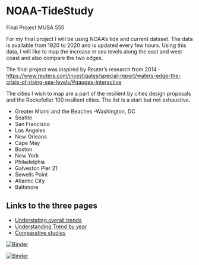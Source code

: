 # NOAA-TideStudy
Final Project
MUSA 550

For my final project I will be using NOAA’s tide and current dataset. The data is available from 1920 to 2020 and is updated every few hours. Using this data, I will like to map the increase in sea levels along the east and west coast and also compare the two edges. 

The final project was inspired by Reuter’s research from 2014 - https://www.reuters.com/investigates/special-report/waters-edge-the-crisis-of-rising-sea-levels/#gauges-interactive
 
The cities I wish to map are a part of the resilient by cities design proposals and the Rockefeller 100 resilient cities. The list is a start but not exhaustive. 
-	Greater Miami and the Beaches
-Washington, DC
- Seattle
-	San Francisco
-	Los Angeles
-	New Orleans
-	Cape May
-	Boston
-	New York
-	Philadelphia
-	Galveston Pier 21
-	Sewells Point
-	Atlantic City
-	Baltimore

## Links to the three pages 
- [Understating overall trends](http://localhost:5006/SeaLevelRise-app)
- [Understanding Trend by year](http://localhost:5006/SeaLevelRise-app2)
- [Comparative studies](http://localhost:5006/SeaLevelRise-app3)


[![Binder](https://mybinder.org/badge_logo.svg)](https://mybinder.org/v2/gh/palakagr/NOAA-TideStudy/HEAD?filepath=SeaLevelRise-app)

[![Binder](https://mybinder.org/badge_logo.svg)](https://mybinder.org/v2/gh/palakagr/NOAA-TideStudy/HEAD?urlpath=%2Fpanel%2FSeaLevelRise-app)
